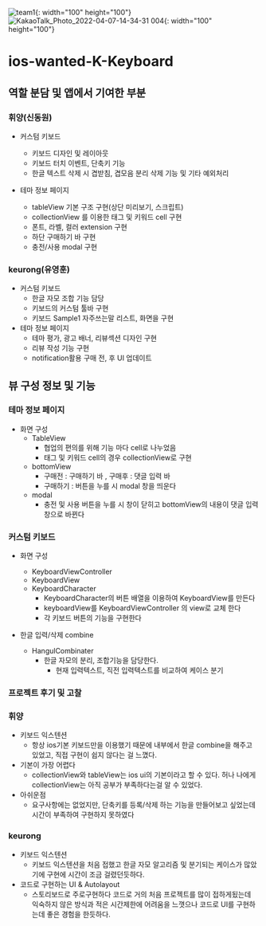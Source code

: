 ![team1](https://user-images.githubusercontent.com/33388081/194698936-8386e827-4021-4909-84a5-953e5382ba27.jpeg){: width="100" height="100"}
![KakaoTalk_Photo_2022-04-07-14-34-31 004](https://user-images.githubusercontent.com/33388081/194698957-4236e987-1ca2-4248-9659-e72eacecae5c.jpeg){: width="100" height="100"}


# ios-wanted-K-Keyboard
## 역할 분담 및 앱에서 기여한 부분
### 휘양(신동원)
- 커스텀 키보드
  - 키보드 디자인 및 레이아웃
  - 키보드 터치 이벤트, 단축키 기능
  - 한글 텍스트 삭제 시 겹받침, 겹모음 분리 삭제 기능 및 기타 예외처리
  
- 테마 정보 페이지
  - tableView 기본 구조 구현(상단 미리보기, 스크립트)
  - collectionView 를 이용한 태그 및 키워드 cell 구현
  - 폰트, 라벨, 컬러 extension 구현
  - 하단 구매하기 바 구현
  - 충전/사용 modal 구현

### keurong(유영훈)
- 커스텀 키보드
    - 한글 자모 조합 기능 담당
    - 키보드의 커스텀 툴바 구현
    - 키보드 Sample1 자주쓰는말 리스트, 화면을 구현
- 테마 정보 페이지
    - 테마 평가, 광고 배너, 리뷰섹션 디자인 구현
    - 리뷰 작성 기능 구현
    - notification활용 구매 전, 후 UI 업데이트

## 뷰 구성 정보 및 기능

### 테마 정보 페이지

- 화면 구성
  - TableView
    - 협업의 편의를 위해 기능 마다 cell로 나누었음
    - 태그 및 키워드 cell의 경우 collectionView로 구현
  - bottomView
    - 구매전 : 구매하기 바 , 구매후 : 댓글 입력 바
    - 구매하기 : 버튼을 누를 시 modal 창을 띄운다
  - modal
    - 충전 및 사용 버튼을 누를 시 창이 닫히고 bottomView의 내용이 댓글 입력 창으로 바뀐다
  

### 커스텀 키보드

- 화면 구성
  - KeyboardViewController
  - KeyboardView
  - KeyboardCharacter
    - KeyboardCharacter의 버튼 배열을 이용하여 KeyboardView를 만든다
    - keyboardView를 KeyboardViewController 의 view로 교체 한다
    - 각 키보드 버튼의 기능을 구현한다
    
- 한글 입력/삭제 combine
    - HangulCombinater
        - 한글 자모의 분리, 조합기능을 담당한다.
            - 현재 입력텍스트, 직전 입력텍스트를 비교하여 케이스 분기

### 프로젝트 후기 및 고찰
### 휘양
  - 키보드 익스텐션
    - 항상 ios기본 키보드만을 이용했기 때문에 내부에서 한글 combine을 해주고 있었고, 직접 구현이 쉽지 않다는 걸 느꼈다.
  - 기본이 가장 어렵다
    - collectionView와 tableView는 ios ui의 기본이라고 할 수 있다. 허나 나에게 collectionView는 아직 공부가 부족하다는걸 알 수 있었다.
  - 아쉬운점
    - 요구사항에는 없었지만, 단축키를 등록/삭제 하는 기능을 만들어보고 싶었는데 시간이 부족하여 구현하지 못하였다
      
### keurong
- 키보드 익스텐션
    - 키보드 익스텐션을 처음 접했고 한글 자모 알고리즘 및 분기되는 케이스가 많았기에 구현에 시간이 조금 걸렸던듯하다.
- 코드로 구현하는 UI & Autolayout
    - 스토리보드로 주로구현하다 코드로 거의 처음 프로젝트를 많이 접하게됬는데
    익숙하지 않은 방식과 적은 시간제한에 어려움을 느꼇으나 코드로 UI를 구현하는데 좋은 경험을 한듯하다.

